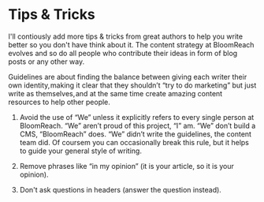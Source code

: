 # Tips & Tricks 

I'll contiously add more tips & tricks from great authors to help you write better so you don't have think about it. The content strategy at BloomReach evolves and so do all people who contribute their ideas in form of blog posts or any other way.

Guidelines are about finding the balance between giving each writer their own identity, making it clear that they shouldn’t “try to do marketing” but just write as themselves, and at the same time create amazing content resources to help other people.

1. Avoid the use of “We” unless it explicitly refers to every single person at BloomReach. “We” aren’t proud of this project, “I” am. “We” don’t build a CMS, “BloomReach” does. “We” didn’t write the guidelines, the content team did. Of coursem you can occasionally break this rule, but it helps to guide your general style of writing.

2. Remove phrases like “in my opinion” (it is your article, so it is your opinion).

3. Don't ask questions in headers (answer the question instead).

